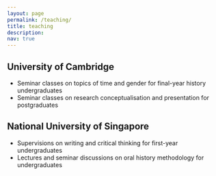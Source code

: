```yaml
---
layout: page
permalink: /teaching/
title: teaching
description: 
nav: true
---
```


## University of Cambridge
- Seminar classes on topics of time and gender for final-year history undergraduates
- Seminar classes on research conceptualisation and presentation for postgraduates

## National University of Singapore
- Supervisions on writing and critical thinking for first-year undergraduates
- Lectures and seminar discussions on oral history methodology for undergraduates